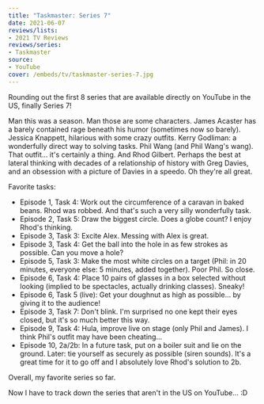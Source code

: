 ```yaml
---
title: "Taskmaster: Series 7"
date: 2021-06-07
reviews/lists:
- 2021 TV Reviews
reviews/series:
- Taskmaster
source:
- YouTube
cover: /embeds/tv/taskmaster-series-7.jpg
---
```

Rounding out the first 8 series that are available directly on YouTube in the US, finally Series 7!

Man this was a season. Man those are some characters. James Acaster has a barely contained rage beneath his humor (sometimes now so barely). Jessica Knappett, hilarious with some crazy outfits. Kerry Godliman: a wonderfully direct way to solving tasks. Phil Wang (and Phil Wang's wang). That outfit... it's certainly a thing. And Rhod Gilbert. Perhaps the best at lateral thinking with decades of a relationship of history with Greg Davies, and an obsession with a picture of Davies in a speedo. Oh they're all great. 

Favorite tasks:

* Episode 1, Task 4: Work out the circumference of a caravan in baked beans. Rhod was robbed. And that's such a very silly wonderfully task. 
* Episode 2, Task 5: Draw the biggest circle. Does a globe count? I enjoy Rhod's thinking. 
* Episode 3, Task 3: Excite Alex. Messing with Alex is great. 
* Episode 3, Task 4: Get the ball into the hole in as few strokes as possible. Can you move a hole?
* Episode 5, Task 3: Make the most white circles on a target (Phil: in 20 minutes, everyone else: 5 minutes, added together). Poor Phil. So close. 
* Episode 6, Task 4: Place 10 pairs of glasses in a box selected without looking (implied to be spectacles, actually drinking classes). Sneaky!
* Episode 6, Task 5 (live): Get your doughnut as high as possible... by giving it to the audience!
* Episode 3, Task 7: Don't blink. I'm surprised no one kept their eyes closed, but it's so much better this way. 
* Episode 9, Task 4: Hula, improve live on stage (only Phil and James). I think Phil's outfit may have been cheating...
* Episode 10, 2a/2b: In a future task, put on a boiler suit and lie on the ground. Later: tie yourself as securely as possible (siren sounds). It's a great time for it to go off and I absolutely love Rhod's solution to 2b. 

Overall, my favorite series so far. 

Now I have to track down the series that aren't in the US on YouTube... :D